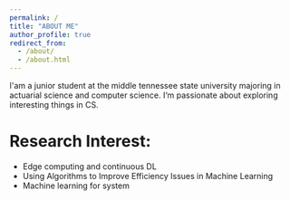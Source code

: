 ```yaml
---
permalink: /
title: "ABOUT ME"
author_profile: true
redirect_from: 
  - /about/
  - /about.html
---
```


I'am a junior student at the middle tennessee state university majoring in actuarial science and computer science. I‘m passionate about exploring interesting things in CS.

# Research Interest:
- Edge computing and continuous DL
- Using Algorithms to Improve Efficiency Issues in Machine Learning
- Machine learning for system

